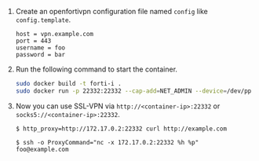 1. Create an openfortivpn configuration file named `config` like `config.template`.

    ```
    host = vpn.example.com
    port = 443
    username = foo
    password = bar
    ```

2. Run the following command to start the container.

    ```sh
    sudo docker build -t forti-i .
    sudo docker run -p 22332:22332 --cap-add=NET_ADMIN --device=/dev/ppp --name forti --rm forti-i
    ```

3. Now you can use SSL-VPN via `http://<container-ip>:22332` or `socks5://<container-ip>:22332`.

    ```
    $ http_proxy=http://172.17.0.2:22332 curl http://example.com

    $ ssh -o ProxyCommand="nc -x 172.17.0.2:22332 %h %p" foo@example.com
    ```
